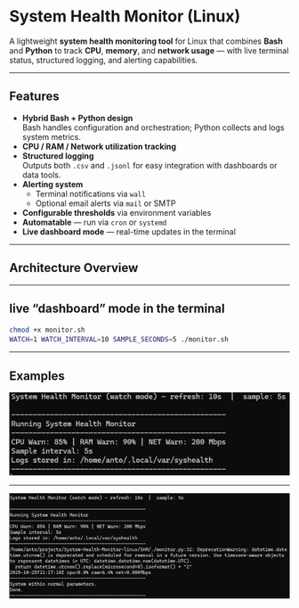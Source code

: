 # System Health Monitor (Linux)

A lightweight **system health monitoring tool** for Linux that combines **Bash** and **Python** to track **CPU**, **memory**, and **network usage** — with live terminal status, structured logging, and alerting capabilities.

---

## Features

- **Hybrid Bash + Python design**  
  Bash handles configuration and orchestration; Python collects and logs system metrics.  
- **CPU / RAM / Network utilization tracking**  
- **Structured logging**  
  Outputs both `.csv` and `.jsonl` for easy integration with dashboards or data tools.  
- **Alerting system**  
  - Terminal notifications via `wall`  
  - Optional email alerts via `mail` or SMTP  
- **Configurable thresholds** via environment variables  
- **Automatable** — run via `cron` or `systemd`  
- **Live dashboard mode** — real-time updates in the terminal

---

## Architecture Overview


---
## live “dashboard” mode in the terminal

``` bash
chmod +x monitor.sh
WATCH=1 WATCH_INTERVAL=10 SAMPLE_SECONDS=5 ./monitor.sh
```

---

## Examples
![Live 1](/SHM/images/1.jpg)

---
![Live 2](/SHM/images/2.jpg)